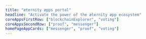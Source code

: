 ```yaml
---
title: "æternity æpps portal"
headline: "Activate the power of the æternity æpp ecosystem"
coreAppsFirstRow: ["blockchainExplorer", "voting"]
coreAppsSecondRow: ["proof", "messenger"]
homePageAppCards: ["messenger", "proof", "voting"]
---
```

